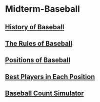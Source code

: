 # Midterm-Baseball
## [History of Baseball](historyofbaseball.md)
## [The Rules of Baseball](https://github.com/Tdneubeck/Midterm-Baseball/new/main?readme=1#history-of-baseball)
## [Positions of Baseball](https://github.com/Tdneubeck/Midterm-Baseball/new/main?readme=1#positions-of-baseball)
## [Best Players in Each Position](https://github.com/Tdneubeck/Midterm-Baseball/new/main?readme=1#best-players-in-each-position)
## [Baseball Count Simulator](https://github.com/Tdneubeck/Midterm-Baseball/new/main?readme=1#baseball-count-simulator)


